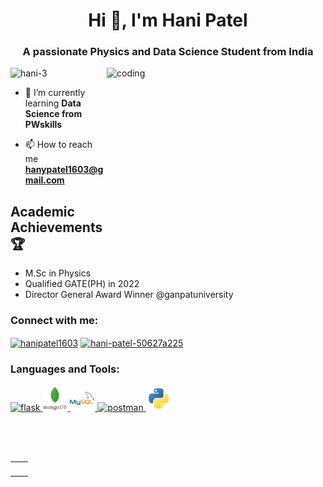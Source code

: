 <h1 align="center">Hi 👋, I'm Hani Patel</h1>
<h3 align="center">A passionate Physics and Data Science Student from India</h3>

<img align="right" alt="coding" width="350" height="260" src="https://miro.medium.com/v2/resize:fit:640/format:webp/1*NCGC9pN10cTacXQpBq7PvA.gif">

<p align="left"> <img src="https://komarev.com/ghpvc/?username=hani-3&label=Profile%20views&color=0e75b6&style=flat" alt="hani-3" /> </p>

- 🌱 I’m currently learning **Data Science from PWskills**

- 📫 How to reach me **hanypatel1603@gmail.com**

## Academic Achievements 🏆

- M.Sc in Physics
- Qualified GATE(PH) in 2022
- Director General Award Winner @ganpatuniversity

<h3 align="left">Connect with me:</h3>
<p align="left">
<a href="https://twitter.com/hanipatel1603" target="blank"><img align="center" src="https://raw.githubusercontent.com/rahuldkjain/github-profile-readme-generator/master/src/images/icons/Social/twitter.svg" alt="hanipatel1603" height="30" width="40" /></a>
<a href="https://linkedin.com/in/hani-patel-50627a225" target="blank"><img align="center" src="https://raw.githubusercontent.com/rahuldkjain/github-profile-readme-generator/master/src/images/icons/Social/linked-in-alt.svg" alt="hani-patel-50627a225" height="30" width="40" /></a>
</p>

<h3 align="left">Languages and Tools:</h3>
<p align="left"> <a href="https://flask.palletsprojects.com/" target="_blank" rel="noreferrer"> <img src="https://www.vectorlogo.zone/logos/pocoo_flask/pocoo_flask-icon.svg" alt="flask" width="40" height="40"/> </a> <a href="https://www.mongodb.com/" target="_blank" rel="noreferrer"> <img src="https://raw.githubusercontent.com/devicons/devicon/master/icons/mongodb/mongodb-original-wordmark.svg" alt="mongodb" width="40" height="40"/> </a> <a href="https://www.mysql.com/" target="_blank" rel="noreferrer"> <img src="https://raw.githubusercontent.com/devicons/devicon/master/icons/mysql/mysql-original-wordmark.svg" alt="mysql" width="40" height="40"/> </a> <a href="https://postman.com" target="_blank" rel="noreferrer"> <img src="https://www.vectorlogo.zone/logos/getpostman/getpostman-icon.svg" alt="postman" width="40" height="40"/> </a> <a href="https://www.python.org" target="_blank" rel="noreferrer"> <img src="https://raw.githubusercontent.com/devicons/devicon/master/icons/python/python-original.svg" alt="python" width="40" height="40"/> </a> </p>

</div>
<br/>
<br/>
<table style="margin-top:30px"> 
  <tr>
    <td><img src="https://github-readme-stats.vercel.app/api?username=Hani-3&show_icons=true&theme=dark&locale=en" alt="" /></td>
    <td><img src="https://github-readme-stats.vercel.app/api/top-langs?username=Hani-3&show_icons=true&theme=dark&locale=en&layout=compact" alt="" /></td>
  </tr>
</table>

<div align="center">
<p><img align="center" src="https://github-readme-streak-stats.herokuapp.com/?user=Hani-3&theme=dark" alt="" /></p>
 </div>
 <br>
